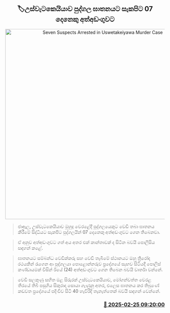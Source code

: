 <p align='center'><b><h2 align='center' title='Seven Suspects Arrested in Uswetakeiyawa Murder Case'>🏷උස්වැටකෙයියාව පුද්ගල ඝාතනයට සැකපිට 07 දෙනෙකු අත්අඩංගුවට</h2></b></p>
<p align='center'><img src='https://helakuru.sgp1.cdn.digitaloceanspaces.com/esana/images/lib/arrested-2[1].jpg' width='600' alt='Seven Suspects Arrested in Uswetakeiyawa Murder Case'></p>

> ජාඇල, උස්වැටකෙයියාව මුහුදු වෙරළේදී පුද්ගලයෙකුට වෙඩි තබා ඝාතනය කිරීමේ සිද්ධියට සැකපි​ට පුද්ගලයින් 07 දෙනෙකු අත්අඩංගුවට ගෙන තිබෙනවා.

> ඒ අනුව අත්අඩංගුවට ගත් අය අතර එක් කාන්තාවක් ද සිටින බවයි පොලීසිය සඳහන් කළේ.

> ඝාතනයට සම්බන්ධ වෙඩික්කරු සහ වෙඩි තැබීමේ ස්ථානයට ඔහු ත්‍රිරෝද රථයකින් රැගෙන ආ පුද්ගලයා පොළොන්නරුව ප්‍රදේශයේ සැඟව සිටියදී පොලිස් කණ්ඩායමක් විසින් ඊයේ (24) අත්අඩංගුවට ගෙන තිබෙන බවයි වාර්තා වන්නේ.

> වෙඩි සලකුණු සහිත මළ සිරුරක් උස්වැටකෙයියාව, මෝගන්වත්ත වෙරළ තීරයේ තිබී පසුගිය සිකුරාදා සොයා ගැණුනු අතර, එලෙස ඝාතනය ක​ර තිබුණේ කඩවත ප්‍රදේශයේ පදිංචිව සිටි 40 හැවිරිදි තැනැත්තෙක් බවයි සඳහන් වෙන්නේ.



<h3 align='right'><a href='https://www.helakuru.lk/esana/p/107784/'>📅 2025-02-25 09:20:00</a></h3>
